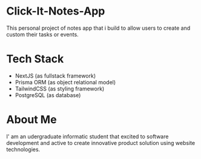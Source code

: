 # Click-It-Notes-App
This personal project of notes app that i build to allow users to create and custom their tasks or events. 

# **Tech Stack**
- NextJS (as fullstack framework)
- Prisma ORM (as object relational model)
- TailwindCSS (as styling framework)
- PostgreSQL (as database)

# About Me
I' am an udergraduate informatic student that excited to software development and active to create innovative product solution using website technologies.
